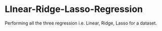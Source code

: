 # LInear-Ridge-Lasso-Regression
Performing all the three regression i.e. Linear, Ridge, Lasso for a dataset.
